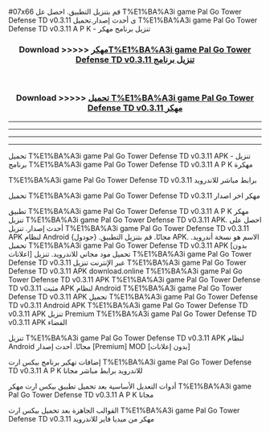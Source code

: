 #07x66 قم بتنزيل التطبيق. احصل عل T%E1%BA%A3i game Pal Go Tower Defense TD v0.3.11 ى أحدث إصدار.تحميل T%E1%BA%A3i game Pal Go Tower Defense TD v0.3.11 A P K - تنزيل برنامج مهكر



<div align="center">
<h3>Download >>>>> <a href="https://ar-sites.web.app/?ar= T%E1%BA%A3i game Pal Go Tower Defense TD v0.3.11">مهكرT%E1%BA%A3i game Pal Go Tower Defense TD v0.3.11 تنزيل برنامج</a></h3><br>

<h3>Download >>>>> <a href="https://ar-sites.web.app/?ar= T%E1%BA%A3i game Pal Go Tower Defense TD v0.3.11">تحميل T%E1%BA%A3i game Pal Go Tower Defense TD v0.3.11 مهكر</a></h3>
</div>


----------------------------------------------------------

----------------------------------------------------------

----------------------------------------------------------

----------------------------------------------------------


تحميل T%E1%BA%A3i game Pal Go Tower Defense TD v0.3.11 APK - تنزيل برنامج T%E1%BA%A3i game Pal Go Tower Defense TD v0.3.11 A P K مهكرة

T%E1%BA%A3i game Pal Go Tower Defense TD v0.3.11 برابط مباشر للاندرويد

تحميل T%E1%BA%A3i game Pal Go Tower Defense TD v0.3.11 مهكر اخر اصدار

تطبيق T%E1%BA%A3i game Pal Go Tower Defense TD v0.3.11 A P K مهكر
تنزيل T%E1%BA%A3i game Pal Go Tower Defense TD v0.3.11 APK. احصل على أحدث إصدار.
تنزيل T%E1%BA%A3i game Pal Go Tower Defense TD v0.3.11 APK لنظام Android مجانًا.
قم بتنزيل التطبيق. {جودول} APK. الاسم هو نسخة أندرويد.
تحميل T%E1%BA%A3i game Pal Go Tower Defense TD v0.3.11 APK [بدون اعلانات]
تحميل مود مجاني للاندرويد.
تنزيل T%E1%BA%A3i game Pal Go Tower Defense TD v0.3.11 عبر الإنترنت
تنزيل T%E1%BA%A3i game Pal Go Tower Defense TD v0.3.11 APK
download.online T%E1%BA%A3i game Pal Go Tower Defense TD v0.3.11 APK
T%E1%BA%A3i game Pal Go Tower Defense TD v0.3.11 مثبت APK لنظام Android
T%E1%BA%A3i game Pal Go Tower Defense TD v0.3.11 APK
تحميل T%E1%BA%A3i game Pal Go Tower Defense TD v0.3.11 Android APK
T%E1%BA%A3i game Pal Go Tower Defense TD v0.3.11 APK تنزيل Premium
T%E1%BA%A3i game Pal Go Tower Defense TD v0.3.11 APK الفضاء

تنزيل T%E1%BA%A3i game Pal Go Tower Defense TD v0.3.11 APK لنظام Android مجانًا. أحدث إصدار [Premium] MOD [بدون إعلانات]

إضافات تهكير برنامج بيكس ارت T%E1%BA%A3i game Pal Go Tower Defense TD v0.3.11 A P K للاندرويد برابط مباشر مجانا

أدوات التعديل الأساسية بعد تحميل تطبيق بيكس ارت مهكر T%E1%BA%A3i game Pal Go Tower Defense TD v0.3.11 A P K مجانا

القوالب الجاهزة بعد تحميل بيكس ارت T%E1%BA%A3i game Pal Go Tower Defense TD v0.3.11 مهكر من ميديا فاير للاندرويد



